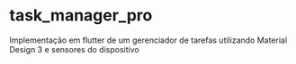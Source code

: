 # task_manager_pro
Implementação em flutter de um gerenciador de tarefas utilizando Material Design 3 e sensores do dispositivo

